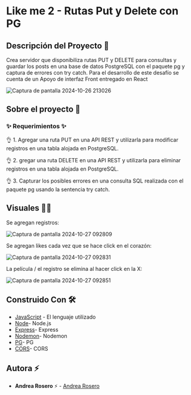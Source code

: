 # Like me 2 - Rutas Put y Delete con PG

## Descripción del Proyecto :scroll:

Crea servidor que disponibiliza rutas PUT y DELETE para consultas y guardar los posts en una base de datos PostgreSQL con el paquete pg y captura de errores con try catch. Para el desarrollo de este desafío se cuenta de un Apoyo de interfaz Front entregado en React

![Captura de pantalla 2024-10-26 213026](https://github.com/user-attachments/assets/64e8a403-3a54-4f65-aaa6-f153d729cf9c)


## Sobre el proyecto 🚀

### ✨ Requerimientos ✨

👌 1. Agregar una ruta PUT en una API REST y utilizarla para modificar registros en una tabla alojada en PostgreSQL.

👌 2. gregar una ruta DELETE en una API REST y utilizarla para eliminar registros en una tabla alojada en PostgreSQL.

👌 3. Capturar los posibles errores en una consulta SQL realizada con el paquete pg usando la sentencia try catch.


## Visuales :mage_woman:

Se agregan registros: 

![Captura de pantalla 2024-10-27 092809](https://github.com/user-attachments/assets/1624db74-7c83-4128-a2a4-a0bddb59f096)

Se agregan likes cada vez que se hace click en el corazón: 

![Captura de pantalla 2024-10-27 092831](https://github.com/user-attachments/assets/3b102933-6efd-4fde-b8a4-60f03456b3c2)

La película / el registro se elimina al hacer click en la X:

![Captura de pantalla 2024-10-27 092851](https://github.com/user-attachments/assets/a3602424-a870-4a48-81ce-16e7dbc25658)


## Construido Con 🛠️

- [JavaScript](https://developer.mozilla.org/en-US/docs/Web/JavaScript) - El lenguaje utilizado
- [Node](https://nodejs.org/en)- Node.js
- [Express]([https://nodejs.org/en](https://expressjs.com/es/))- Express
- [Nodemon](https://www.npmjs.com/package/nodemon)- Nodemon
- [PG](https://www.npmjs.com/package/pg)- PG
- [CORS](https://developer.mozilla.org/es/docs/Web/HTTP/CORS)- CORS

## Autora ⚡ 

- **Andrea Rosero** ⚡  - [Andrea Rosero](https://github.com/andreaendigital)


